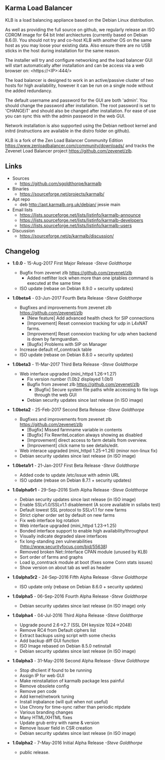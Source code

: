 Karma Load Balancer
-------------------

KLB is a load balancing appliance based on the Debian Linux distribution.

As well as providing the full source on github, we regularly release an ISO
CDROM image for 64 bit Intel archiectures (currently based on Debian 8.6.0).
You should not try and co-host KLB with another OS on the same host as you may
loose your existing data.  Also ensure there are no USB sticks in the host
during installation for the same reason.

The installer will try and configure networking and the load balancer GUI will
start automatically after installation and can be access via a web browser on:
  <https://\<IP\>:444/>

The load balancer is designed to work in an active/passive cluster of two hosts
for high availability, however it can be run on a single node without the added
redundancy.

The default username and password for the GUI are both 'admin'.  You should
change the password after installation.  The root password is set to 'CHANGEiT'
and should also be changed after installation.  For ease of use you can sync
this with the admin password in the web GUI.

Network installation is also supported using the Debian netboot kernel and
initrd (instructions are available in the distro folder on github).

KLB is a fork of the Zen Load Balancer Community Edition
<https://www.zenloadbalancer.com/community/downloads/>
and tracks the Zevenet Load Balancer project
<https://github.com/zevenet/zlb>.

Links
-----
* Sources
    * <https://github.com/sgoldthorpe/karmalb>
* Binaries
    * <https://sourceforge.net/projects/karmalb/>
* Apt repo
    * deb http://apt.karmalb.org.uk/debian/ jessie main
* Email lists
    * <https://lists.sourceforge.net/lists/listinfo/karmalb-announce>
    * <https://lists.sourceforge.net/lists/listinfo/karmalb-developers>
    * <https://lists.sourceforge.net/lists/listinfo/karmalb-users>
* Discussion
    * <https://sourceforge.net/p/karmalb/discussion/>


Changelog
---------
* **1.0.0** - 15-Aug-2017 First Major Release _-Steve Goldthorpe_
    * Bugfix from zevenet zlb https://github.com/zevenet/zlb
        * Added netfilter lock when more than one iptables command is executed at the same time
    * ISO update (rebase on Debian 8.9.0 + security updates)

* **1.0beta4** - 03-Jun-2017 Fourth Beta Release _-Steve Goldthorpe_
    * Bugfixes and improvements from zevenet zlb https://github.com/zevenet/zlb
        * [New feature] Add advanced health check for SIP connections
        * [Improvement] Reset connexion tracking for udp in L4xNAT farms.
        * [Improvement] Reset connexion tracking for udp when backend is down by farmguardian.
        * [Bugfix] Problems with SIP on Manager
    * Increase default nf\_conntrack table
    * ISO update (rebase on Debian 8.8.0 + security updates)


* **1.0beta3** - 11-Mar-2017 Third Beta Release _-Steve Goldthorpe_
    * Web interface upgraded (mini\_httpd 1.26->1.27)
       * Fix version number (1.0b2 displayed 1.0b1)
       * Bugfix from zevenet zlb https://github.com/zevenet/zlb
           * [Bugfix] Secure system file paths while accessing to file logs
             through the web GUI
       * Debian security updates since last release (in ISO image)

* **1.0beta2** - 25-Feb-2017 Second Beta Release _-Steve Goldthorpe_
    * Bugfixes and improvements from zevenet zlb https://github.com/zevenet/zlb
        * [Bugfix] Missed farmname variable in contents
        * [Bugfix] Fix RewriteLocation always showing as disabled
        * [Improvement] direct access to farm details from overview.
        * [Improvement] click name to see details/edit.
    * Web interace upgraded (mini\_httpd 1.25->1.26) (minor non-linux fix)
    * Debian security updates since last release (in ISO image)
* **1.0beta1r1** - 21-Jan-2017 First Beta Release _-Steve Goldthorpe_
    * Added code to update /etc/issue with admin URL
    * ISO update (rebase on Debian 8.7.1 + security updates)
* **1.0alpha6r1** - 29-Sep-2016 Sixth Alpha Release _-Steve Goldthorpe_
    * Debian security updates since last release (in ISO image)
    * Enable SSLv1.0/SSLv1.1 disablement (A score available in ssllabs test)
    * Default lowest SSL protocol to SSLv1.1 for new farms
    * Strict cipher order set by default on new farms
    * Fix web interface log rotation
    * Web interface upgraded (mini\_httpd 1.23->1.25)
    * Bonded interface support to enable high availability/throughput
    * Visually indicate degraded slave interfaces
    * fix long-standing zen vulnerabilities (http://www.securityfocus.com/bid/55638)
    * Removed broken Net::Interface CPAN module (unused by KLB)
    * Sort order of farms and graphs
    * Load ip\_conntrack module at boot (fixes some Conn stats issues)
    * Show version on about tab as well as header
* **1.0alpha5r2** - 24-Sep-2016 Fifth Alpha Release _-Steve Goldthorpe_
    * ISO update only (rebase on Debian 8.6.0 + security updates)
* **1.0alpha5** - 06-Sep-2016 Fourth Alpha Release _-Steve Goldthorpe_
    * Debian security updates since last release (in ISO image) only
* **1.0alpha4** - 04-Jul-2016 Third Alpha Release _-Steve Goldthorpe_
    * Upgrade pound 2.6->2.7 (SSL DH keysize 1024->2048)
    * Remove RC4 from Default ciphers list
    * Extract backups using script with some checks
    * Add backup diff GUI function
    * ISO Image rebased on Debian 8.5.0 netinstall
    * Debian security updates since last release (in ISO image)
* **1.0alpha3** - 31-May-2016 Second Alpha Release _-Steve Goldthorpe_
    * Stop dhclient if found to be running
    * Assign IP for web GUI
    * Make reinstallation of karmalb package less painful
    * Remove obsolete config
    * Remove pen code
    * Add kernel/network tuning
    * Install irqbalance (will quit when not useful)
    * Use Chrony for time-sync rather than periodic ntpdate
    * Various branding changes
    * Many HTML/XHTML fixes
    * Update grub entry with name & version
    * Remove Issuer field in CSR creation
    * Debian security updates since last release (in ISO image)
* **1.0alpha2** - 7-May-2016 Initial Alpha Release _-Steve Goldthorpe_
    * public release.
